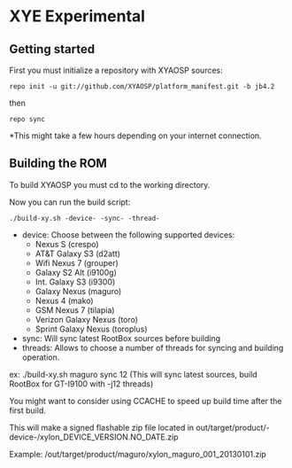 XYE Experimental
===============

Getting started
---------------
First you must initialize a repository with XYAOSP sources:

    repo init -u git://github.com/XYAOSP/platform_manifest.git -b jb4.2

then

    repo sync

*This might take a few hours depending on your internet connection.


Building the ROM
------------------------

To build XYAOSP you must cd to the working directory.

Now you can run the build script:

    ./build-xy.sh -device- -sync- -thread-


* device: Choose between the following supported devices: 
   - Nexus S (crespo)
   - AT&T Galaxy S3 (d2att)
   - Wifi Nexus 7 (grouper)
   - Galaxy S2 Alt (i9100g)
   - Int. Galaxy S3 (i9300)
   - Galaxy Nexus (maguro)
   - Nexus 4 (mako)
   - GSM Nexus 7 (tilapia)
   - Verizon Galaxy Nexus (toro)
   - Sprint Galaxy Nexus (toroplus)
* sync: Will sync latest RootBox sources before building
* threads: Allows to choose a number of threads for syncing and building operation.


ex: ./build-xy.sh maguro sync 12 (This will sync latest sources, build RootBox for GT-I9100 with -j12 threads)



You might want to consider using CCACHE to speed up build time after the first build.

This will make a signed flashable zip file located in out/target/product/-device-/xylon_DEVICE_VERSION.NO_DATE.zip

Example: /out/target/product/maguro/xylon_maguro_001_20130101.zip
